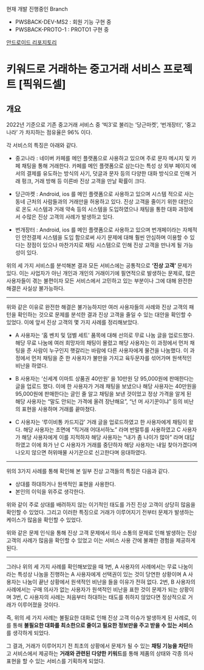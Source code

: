 현재 개발 진행중인 Branch
- PWSBACK-DEV-MS2 : 회원 기능 구현 중
- PWSBACK-PROTO-1 : PROTO1 구현 중

[안드로이드 리포지토리](https://github.com/MUJIMERGE/PickwordSell_Android)

# 키워드로 거래하는 중고거래 서비스 프로젝트 [픽워드셀]

## 개요
   
2022년 기준으로 기존 중고거래 서비스 중 ‘빅3’로 불리는 ‘당근마켓’, ‘번개장터’, ‘중고나라’ 가 차지하는 점유율은 96% 이다.

각 서비스의 특징은 아래와 같다.

- 중고나라 : 네이버 카페를 메인 플랫폼으로 사용하고 있으며 주로 문자 메시지 및 카페 채팅을 통해 거래한다. 카페를 메인 플랫폼으로 삼는다는 특성 상 외부 페이지 에서의 결제를 유도하는 방식의 사기, 덧글과 문자 등의 다양한 대화 방식으로 인해 거래 펑크, 거래 방해 등 이른바 진상 고객을 만날 확률이 크다.

- 당근마켓 : Android, ios 를 메인 플랫폼으로 사용하고 있으며 시스템 적으로 사는 동네 근처의 사람들과의 거래만을 허용하고 있다. 진상 고객을 줄이기 위한 대안으로 온도 시스템과 거래 약속 등의 시스템을 도입하였으나 채팅을 통한 대화 과정에서 수많은 진상 고객의 사례가 발생하고 있다.

- 번개장터 : Android, ios 를 메인 플랫폼으로 사용하고 있으며 번개페이라는 자체적인 안전결제 시스템을 도입 함으로써 사기 문제에 대해 훨씬 안심하며 이용할 수 있다는 장점이 있으나 마찬가지로 채팅 시스템으로 인해 진상 고객을 만나게 될 가능성이 있다.

위의 세 가지 서비스를 분석해본 결과 모든 서비스에는 공통적으로 **‘진상 고객’** 문제가 있다. 이는 사업자가 아닌 개인과 개인의 거래이기에 필연적으로 발생하는 문제로, 많은 사용자들이 겪는 불편이자 모든 서비스에서 고민하고 있는 부분이나 그에 대해 완전한 해결은 사실상 불가능하다.

---

위와 같은 이유로 완전한 해결은 불가능하지만 여러 사용자들의 사례와 진상 고객의 패턴을 확인하는 것으로 문제를 분석한 결과 진상 고객을 줄일 수 있는 대안을 확인할 수 있었다.
이에 앞서 진상 고객의 몇 가지 사례를 정리해보았다.

- A 사용자는 ‘홈 벤치 및 덤벨 세트’ 품목에 대해 선의로 무료 나눔 글을 업로드했다. 해당 무료 나눔에 여러 희망자의 채팅이 몰렸고 해당 사용자는 이 과정에서 먼저 채팅을 준 사람이 누구인지 햇갈리는 바람에 다른 사용자에게 물건을 나눔했다. 이 과정에서 먼저 채팅을 준 한 사용자가 불만을 가지고 육두문자를 섞어가며 원색적인 비난을 하였다.

- B 사용자는 ‘신세계 이마트 상품권 40만원’ 을 10만원 당 95,000원에 판매한다는 글을 업로드 했다. 이에 한 사용자가 거래 채팅을 보냈으나 해당 사용자는 40만원을 95,000원에 판매한다는 글인 줄 알고 채팅을 보낸 것이었고 정상 가격을 알게 된 해당 사용자는 “말도 안되는 가격에 올려 장난해요”, “넌 머 사기꾼이냐” 등의 비난의 표현을 사용하며 거래를 끝마쳤다.

- C 사용자는 ‘루이비통 카드지갑’ 거래 글을 업로드하였고 한 사용자에게 채팅이 왔다. 해당 사용자는 초면에 “직거래 어대서하노” 라며 반말투를 사용하였고 C 사용자가 해당 사용자에게 이를 지적하자 해당 사용자는 “내가 좀 나이가 많아” 라며 대답하였고 이에 화가 난 C 사용자가 거래를 중단하자 해당 사용자는 내일 찾아가겠다며 나오지 않으면 허위매물 사기꾼으로 신고한다며 응대하였다.

---

위의 3가지 사례를 통해 확인해 본 일부 진상 고객들의 특징은 다음과 같다.

- 상대를 하대하거나 원색적인 표현을 사용한다.
- 본인의 이익을 위주로 생각한다.

위와 같이 주로 상대를 배려하지 않는 이기적인 태도를 가진 진상 고객이 상당히 많음을 확인할 수 있었다. 그리고 이러한 특징으로 거래가 이루어지기 전부터 문제가 발생하는 케이스가 많음을 확인할 수 있었다.

위와 같은 문제 인식을 통해 진상 고객 문제에서 의사 소통의 문제로 인해 발생하는 진상 고객의 사례가 많음을 확인할 수 있었고 이는 서비스 사용 간에 불쾌한 경험을 제공하게 된다.

---

그러나 위의 세 가지 사례를 확인해보았을 때 1번, A 사용자의 사례에서는 무료 나눔이라는 특성상 나눔을 진행하는 A 사용자에게 선택권이 있는 것이 당연한 상황이며 A 사용자는  나눔이 끝난 상황에서 원색적인 비난을 들을 이유가 전혀 없다. 2번, B 사용자의 사례에서는 구매 의사가 없는 사용자가 원색적인 비난을 표한 것이 문제가 되는 상황이며 3번, C 사용자의 사례는 처음부터 하대하는 태도를 취하지 않았다면 정상적으로 거래가 이루어졌을 것이다.

즉, 위의 세 가지 사례는 불필요한 대화로 인해 진상 고객 이슈가 발생하게 된 사례로, 이를 통해 **불필요한 대화를 최소한으로 줄이고 필요한 정보만을 주고 받을 수 있는 서비스**를 생각하게 되었다.

그 결과, 거래가 이루어지기 전 최초의 상황에서 문제가 될 수 있는 **채팅 기능을 차단**하고 서비스에서 제공하는 **거래와 관련된 다양한 키워드**를 통해 제품의 상태와 각종 의사 표현을 할 수 있는 서비스를 기획하게 되었다.
